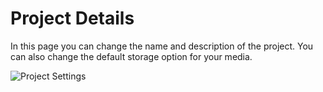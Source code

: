 # Project Details

In this page you can change the name and description of the project. You can also change the default storage option for your media.

![Project Settings](/screenshots/settings.png)